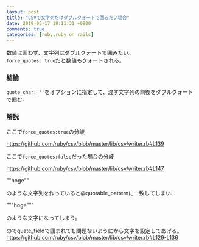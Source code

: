 ```yaml
---
layout: post
title: "CSVで文字列だけダブルクォートで囲みたい場合"
date: 2019-05-17 18:11:31 +0900
comments: true
categories: [ruby,ruby on rails]
---
```


数値は囲わず、文字列はダブルクォートで囲みたい。  
`force_quotes: true`だと数値もクォートされる。  

<!-- more -->
  
<script async src="//pagead2.googlesyndication.com/pagead/js/adsbygoogle.js"></script>  
<ins class="adsbygoogle"  
     style="display:block; text-align:center;"  
     data-ad-layout="in-article"  
     data-ad-format="fluid"  
     data-ad-client="ca-pub-7039502723411845"  
     data-ad-slot="8206045005"></ins>  
<script>  
     (adsbygoogle = window.adsbygoogle || []).push({});  
</script>  

### 結論  
`quote_char: ''`をオプションに指定して、渡す文字列の前後をダブルクォートで囲む。  
  
  
### 解説  
  
ここで`force_quotes:true`の分岐  
  
https://github.com/ruby/csv/blob/master/lib/csv/writer.rb#L139  
  
ここで`force_quotes:false`だった場合の分岐  
  
https://github.com/ruby/csv/blob/master/lib/csv/writer.rb#L147  
  
""hoge""  
  
のような文字列を作っていると@quotable_patternに一致してしまい、  
  
"""hoge"""  
  
のような文字になってしまう。  
  
のでquate_fieldで囲まれても問題ないようにから文字を設定してあげる。  
https://github.com/ruby/csv/blob/master/lib/csv/writer.rb#L129-L136  
